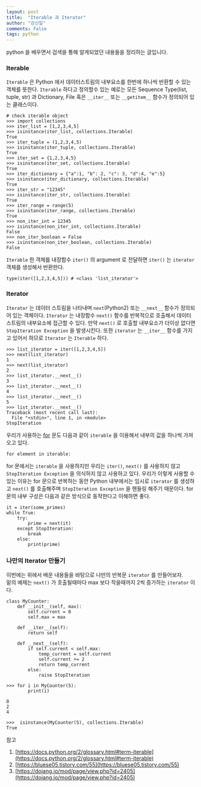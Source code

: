 ```yaml
---
layout: post
title:  "Iterable 과 Iterator"
author: "강신일"
comments: False
tags: python
---
```

python 을 배우면서 검색을 통해 알게되었던 내용들을 정리하는 글입니다.<br>

### Iterable

`Iterable` 은 Python 에서 데이터스트림의 내부요소를 한번에 하나씩 반환할 수 있는 객체를 뜻한다.
`Iterable` 하다고 정의할수 있는 예로는 모든 Sequence Type(list, tuple, str) 과 Dictionary, File 혹은 `__iter__` 또는 `__getitem__` 함수가 정의되어 있는 클래스이다.

```
# check iterable object
>>> import collections
>>> iter_list = [1,2,3,4,5]
>>> isinstance(iter_list, collections.Iterable)
True
>>> iter_tuple = (1,2,3,4,5)
>>> isinstance(iter_tuple, collections.Iterable)
True
>>> iter_set = {1,2,3,4,5}
>>> isinstance(iter_set, collections.Iterable)
True
>>> iter_dictionary = {"a":1, "b": 2, "c": 3, "d":4, "e":5}
>>> isinstance(iter_dictionary, collections.Iterable)
True
>>> iter_str = "12345"
>>> isinstance(iter_str, collections.Iterable)
True
>>> iter_range = range(5)
>>> isinstance(iter_range, collections.Iterable)
True
>>> non_iter_int = 12345
>>> isinstance(non_iter_int, collections.Iterable)
False
>>> non_iter_boolean = False
>>> isinstance(non_iter_boolean, collections.Iterable)
False
```

`Iterable` 한 객체를 내장함수 `iter()` 의 argument 로 전달하면 `iter()` 는 `iterator` 객체를 생성해서 반환한다.
```
type(iter([1,2,3,4,5])) # <class 'list_iterator'>
```

### Iterator
`Iterator` 는 데이터 스트림을 나타내며 `next`(Python2) 또는 `__next__` 함수가 정의되어 있는 객체이다.
`Iterator` 는 내장함수 `next()` 함수를 반복적으로 호출해서 데이터스트림의 내부요소에 접근할 수 있다. 만약 `next()` 로 호출할 내부요소가 더이상 없다면 `StopIteration Exception` 을 발생시킨다. 또한 `iterator` 는 `__iter__` 함수를 가지고 있어서 하므로 `Iterator` 는 `Iterable` 하다.

```
>>> list_iterator = iter([1,2,3,4,5])
>>> next(list_iterator)
1
>>> next(list_iterator)
2
>>> list_iterator.__next__()
3
>>> list_iterator.__next__()
4
>>> list_iterator.__next__()
5
>>> list_iterator.__next__()
Traceback (most recent call last):
  File "<stdin>", line 1, in <module>
StopIteration
```

우리가 사용하는 [for](https://docs.python.org/3/reference/compound_stmts.html#for) 문도 다음과 같이 `iterable` 을 이용해서 내부의 값을 하나씩 가져오고 있다.
```
for element in iterable:
```

for 문에서는 `iterable` 을 사용하지만 우리는 `iter()`, `next()` 를 사용하지 않고 `StopIteration Exception` 을 의식하지 않고 사용하고 있다.
우리가 이렇게 사용할 수 있는 이유는 for 문으로 반복하는 동안 Python 내부에서는 임시로 `iterator` 를 생성하고 `next()` 를 호출해주며 `StopIteration Exception` 을 핸들링 해주기 때문이다.
for 문의 내부 구성은 다음과 같은 방식으로 동작한다고 이해하면 좋다.

```
it = iter(some_primes)
while True:
    try:
        prime = next(it)
    except StopIteration:
        break
    else:
        print(prime)
```

### 나만의 Iterator 만들기

이번에는 위에서 배운 내용들을 바탕으로 나만의 반복문 `iterator` 를 만들어보자. <br>
밑의 예제는 `next()` 가 호출될때마다 max 보다 작을때까지 2씩 증가하는 `iterator` 이다.
```
class MyCounter:
    def __init__(self, max):
        self.current = 0
        self.max = max

    def __iter__(self):
        return self

    def __next__(self):
        if self.current < self.max:
            temp_current = self.current
            self.current += 2
            return temp_current        
        else:                          
            raise StopIteration  

>>> for i in MyCounter(5):
        print(i)

0
2
4

>>>  isinstance(MyCounter(5), collections.Iterable)
True
```

참고
1. [https://docs.python.org/2/glossary.html#term-iterable](https://docs.python.org/2/glossary.html#term-iterable)
2. [https://bluese05.tistory.com/55](https://bluese05.tistory.com/55)
3. [https://dojang.io/mod/page/view.php?id=2405](https://dojang.io/mod/page/view.php?id=2405)
